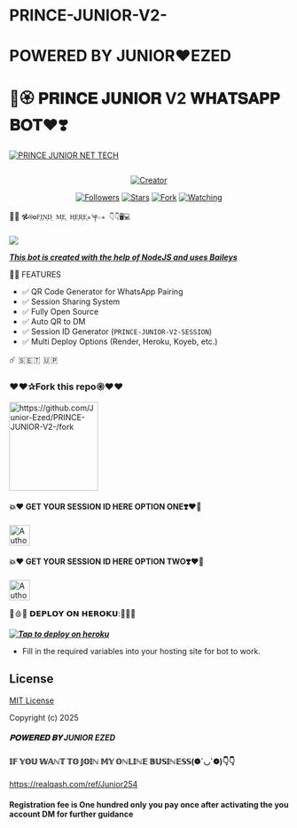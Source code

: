 # PRINCE-JUNIOR-V2-
<h1>POWERED BY JUNIOR♥EZED</h1>



<h1>🌹🏵️ 𝐏𝐑𝐈𝐍𝐂𝐄 𝐉𝐔𝐍𝐈𝐎𝐑 V2 𝐖𝐇𝐀𝐓𝐒𝐀𝐏𝐏 𝐁𝐎𝐓♥️❣️</h1>

<p align="center">



[![PRINCE JUNIOR NET TECH](https://files.catbox.moe/lp4rp2.jpg)](https://files.catbox.moe/lp4rp2.jpg)
</p>
<p align="center">
  <a href="#"><img src="https://readme-typing-svg.demolab.com?font=Black+Ops+One&size=100&pause=900&color=1BAFBAFF&center=true&width=1100&height=150&lines=PRINCE+JUNIOR+V2" alt="">
</p>
<p align="center">
<a href="#"><img title="Creator" src="https://img.shields.io/badge/Creator-Junior Ezed-blue.svg?style=for-the-badge&logo=github"></a>
</p>
<p align="center">
<a href="https://github.com/Junior-Ezed?tab=followers"><img title="Followers" src="https://img.shields.io/github/followers/Junior-Ezed?label=Followers&style=social"></a>
<a href="https://github.com/Junior-Ezed/PRINCE-JUNIOR-V2-/stargazers/"><img title="Stars" src="https://img.shields.io/github/stars/Junior-Ezed/PRINCE-JUNIOR-V2-?&style=social"></a>
<a href="https://github.com/Junior-Ezed/PRINCE-JUNIOR-V2-/network/members"><img title="Fork" src="https://img.shields.io/github/forks/Junior-Ezed/PRINCE-JUNIOR-V2-?style=social"></a>
<a href="https://github.com/Junior-Ezed/PRINCE-JUNIOR-V2-/watchers"><img title="Watching" src="https://img.shields.io/github/watchers/Junior-Ezed/PRINCE-JUNIOR-V2-?label=Watching&style=social"></a>
</p>
 

📱📞 ```𖣘⍟✪F͎I͎N͎D͎ M͎E͎ H͎E͎R͎E͎✯༆☆✯ 👇👇🖥️💻```

<p align="center">

<a href="https://api.whatsapp.com/send?phone=254723245807&text=Hello+Junior"><img src="https://img.shields.io/badge/Contact J̥ͦUͦN̥ͦI̥ͦO̥ͦR̥ͦ E̥ͦZ̥ͦE̥ͦD̥ͦ-25D366?style=for-the-badge&logo=whatsapp&logoColor=white" />


***This bot is created with the help of NodeJS and uses [Baileys](https://github.com/whiskeysockets/Baileys)***

💓💓 FEATURES
- ✅ QR Code Generator for WhatsApp Pairing  
- ✅ Session Sharing System  
- ✅ Fully Open Source  
- ✅ Auto QR to DM  
- ✅ Session ID Generator (`PRINCE-JUNIOR-V2-SESSION`)  
- ✅ Multi Deploy Options (Render, Heroku, Koyeb, etc.)

☄️ 🇸 🇪 🇹  🇺 🇵 

 <h3>♥️♥️✰Fork this repo𑁍♥️♥️</h3>
<p align="centre">
<a href="https://github.com/Junior-Ezed/PRINCE-JUNIOR-V2-/fork"><img src="https://img.shields.io/badge/FORK%20REPO-Click%20Here-007ACC?style=for-the-badge&logo=github" alt="https://github.com/Junior-Ezed/PRINCE-JUNIOR-V2-/fork" width="160"></a>
<p/>
<h4>💥♥️ GET YOUR SESSION ID HERE OPTION ONE❣️❤️‍🔥</h4>
<p align="centre">
<a href="https://session-id-generator-by-prince-junior-1.onrender.com/"><img height= "37" title="Author" src="https://img.shields.io/badge/PRINCE%20JUNIOR%20V2%20-%20SESSION-25D366?style=for-the-badge&logo=whatsapp&logoColor=white"></a>
<p/>

<h4>💥♥️ GET YOUR SESSION ID HERE OPTION TWO❣️❤️‍🔥</h4>
<p align="centre">
<a href="https://session-id-generator-by-prince-junior-2.onrender.com"><img height= "37" title="Author" src="https://img.shields.io/badge/PRINCE%20JUNIOR%20V2%20-%20SESSION-25D366?style=for-the-badge&logo=whatsapp&logoColor=white"></a>
<p/>            

🦴🩸💋  𝗗𝗘𝗣𝗟𝗢𝗬 𝗢𝗡 𝗛𝗘𝗥𝗢𝗞𝗨:💌💟💚


 ***[![Tap to deploy on heroku](https://www.herokucdn.com/deploy/button.svg)](https://dashboard.heroku.com/new?button-url=https://github.com/Junior-Ezed/PRINCE-JUNIOR-V2&template=https://github.com/Junior-Ezed/PRINCE-JUNIOR-V2-.git)***
 

    

- Fill in the required variables into your hosting site for bot to work.
 </h2>
     

    
 





## License

[MIT License](https://github.com/Junior-Ezed/PRINCE-JUNIOR-V2/blob/main/LICENSE)

Copyright (c) 2025 <h5>𝐏𝐎𝐖𝐄𝐑𝐄𝐃 𝐁𝐘 JUNIOR EZED</h5>

 
 
 
 
 
<h4> 𝕀𝔽 𝕐𝕆𝕌 𝕎𝔸ℕ𝕋 𝕋𝕆 𝕁𝕆𝕀ℕ 𝕄𝕐 𝕆ℕ𝕃𝕀ℕ𝔼 𝔹𝕌𝕊𝕀ℕ𝔼𝕊𝕊(❁´◡`❁)👇👇</h4>

<a> https://realqash.com/ref/Junior254 </a>


















<h4>Registration fee is One hundred only you pay once after activating the you account DM for further guidance</h4>
